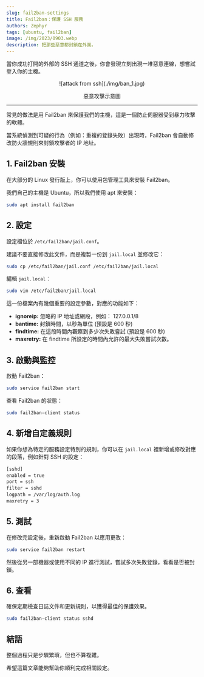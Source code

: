 ```yaml
---
slug: fail2ban-settings
title: Fail2ban：保護 SSH 服務
authors: Zephyr
tags: [ubuntu, fail2ban]
image: /img/2023/0903.webp
description: 把那些惡意都封鎖在外面。
---
```


當你成功打開的外部的 SSH 通道之後，你會發現立刻出現一堆惡意連線，想嘗試登入你的主機。

<!-- truncate -->

<div align="center">
<figure style={{"width": "40%"}}>
![attack from ssh](./img/ban_1.jpg)
</figure>
<figcaption>惡意攻擊示意圖</figcaption>
</div>

---

常見的做法是用 Fail2ban 來保護我們的主機，這是一個防止伺服器受到暴力攻擊的軟體。

當系統偵測到可疑的行為（例如：重複的登錄失敗）出現時，Fail2ban 會自動修改防火牆規則來封鎖攻擊者的 IP 地址。

## 1. Fail2ban 安裝

在大部分的 Linux 發行版上，你可以使用包管理工具來安裝 Fail2ban。

我們自己的主機是 Ubuntu，所以我們使用 apt 來安裝：

```bash
sudo apt install fail2ban
```

## 2. 設定

設定檔位於 `/etc/fail2ban/jail.conf`。

建議不要直接修改此文件，而是複製一份到 `jail.local` 並修改它：

```bash
sudo cp /etc/fail2ban/jail.conf /etc/fail2ban/jail.local
```

編輯 `jail.local`：

```bash
sudo vim /etc/fail2ban/jail.local
```

這一份檔案內有幾個重要的設定參數，對應的功能如下：

- **ignoreip:** 忽略的 IP 地址或網段，例如： 127.0.0.1/8
- **bantime:** 封鎖時間，以秒為單位 (預設是 600 秒)
- **findtime:** 在這段時間內觀察到多少次失敗嘗試 (預設是 600 秒)
- **maxretry:** 在 findtime 所設定的時間內允許的最大失敗嘗試次數。

## 3. 啟動與監控

啟動 Fail2ban：

```bash
sudo service fail2ban start
```

查看 Fail2ban 的狀態：

```bash
sudo fail2ban-client status
```

## 4. 新增自定義規則

如果你想為特定的服務設定特別的規則，你可以在 `jail.local` 裡新增或修改對應的段落，例如針對 SSH 的設定：

```bash
[sshd]
enabled = true
port = ssh
filter = sshd
logpath = /var/log/auth.log
maxretry = 3
```

## 5. 測試

在修改完設定後，重新啟動 Fail2ban 以應用更改：

```bash
sudo service fail2ban restart
```

然後從另一部機器或使用不同的 IP 進行測試，嘗試多次失敗登錄，看看是否被封鎖。

## 6. 查看

確保定期檢查日誌文件和更新規則，以獲得最佳的保護效果。

```bash
sudo fail2ban-client status sshd
```

## 結語

整個過程只是步驟繁瑣，但也不算複雜。

希望這篇文章能夠幫助你順利完成相關設定。
